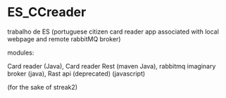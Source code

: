 # ES_CCreader
trabalho de ES (portuguese citizen card reader app associated with local webpage and remote rabbitMQ broker)

modules:

Card reader (Java),
Card reader Rest (maven Java),
rabbitmq imaginary broker (java),
Rast api (deprecated) (javascript)



(for the sake of streak2)
